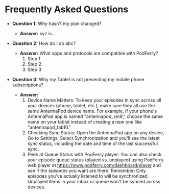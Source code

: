 # Frequently Asked Questions

*   **Question 1:** Why hasn't my plan changed?
    *   **Answer:** xyz is...

*   **Question 2:** How do I do abc?
    *   **Answer:** What apps and protocols are compatible with PodFerry?
        1.  Step 1
        2.  Step 2
        3.  Step 3

*   **Question 3:** Why my Tablet is not presenting my mobile phone subscriptions?
    *   **Answer:**
        1.   Device Name Matters: To keep your episodes in sync across all your devices (phone, tablet, etc.), make sure they all use the same AntennaPod device name. For example, if your phone's AntennaPod app is named "antennapod_sm9," choose the same name on your tablet instead of creating a new one like "antennapod_tab10."
        2.   Checking Sync Status: Open the AntennaPod app on any device, Go to Settings, Select Synchronization and you'll see the latest sync status, including the date and time of the last successful sync.
        3.   Peek at Queue Status with PodFerry player: You can also check your episode queue status (played vs. unplayed) using PodFerry web player at https://www.podferry.com/dashboard/player and see if the episodes you want are there.
        Remember: Only episodes you've actually listened to will be synchronized. Unplayed items in your inbox or queue won't be synced across devices.
